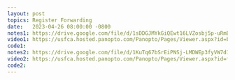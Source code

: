 ```yaml
---
layout: post
topics: Register Forwarding
date:   2023-04-26 08:00:00 -0800
notes1: https://drive.google.com/file/d/1sDDGJMYkGiQEwt16LVZosbj5p-uRmBnd/view?usp=sharing
video1: https://usfca.hosted.panopto.com/Panopto/Pages/Viewer.aspx?id=b7f33d1c-3e2a-4ff3-ad3e-af93011d31a9
code1:
notes2: https://drive.google.com/file/d/1KuTq67bSrEiPNSj-LMDWEp3fyVW7d1Bm/view?usp=sharing 
video2: https://usfca.hosted.panopto.com/Panopto/Pages/Viewer.aspx?id=fb592d47-ad5f-41f6-a2ac-af93011cd1bb
code2:
---
```

